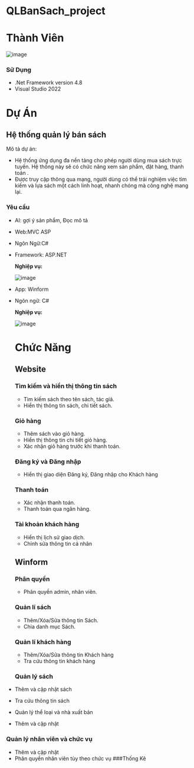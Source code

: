 # QLBanSach_project
# Thành Viên
![image](https://github.com/user-attachments/assets/f662dce7-23a5-4982-abde-ba3743de7f2c)

### Sử Dụng
 - .Net Framework version 4.8
 - Visual Studio 2022

# Dự Án

## Hệ thống quản lý bán sách
Mô tả dự án:
- Hệ thống ứng dụng đa nền tảng cho phép người dùng mua sách trực tuyến. Hệ thống này sẽ có chức năng xem sản phẩm, đặt hàng, thanh toán .
- Được truy cập thông qua mạng, người dùng có thể trải nghiệm việc tìm kiếm và lựa sách một cách linh hoạt, nhanh chóng mà công nghệ mang lại.
### Yêu cầu
- AI: gợi ý sản phẩm, Đọc mô tả

- Web:MVC ASP
- Ngôn Ngữ:C#
- Framework: ASP.NET
  
  
  <b>Nghiệp vụ:</b>
  
  ![image](https://github.com/user-attachments/assets/7a1a21a4-ed93-4b3e-8803-02acfd9ff02f)


- App: Winform
- Ngôn ngữ: C#
  
  <b>Nghiệp vụ:</b>

  ![image](https://github.com/user-attachments/assets/d7300434-fbdc-48de-9f1e-fdda589e2935)

  # Chức Năng
  ## Website
  ### Tìm kiếm và hiển thị thông tin sách
  - Tìm kiếm sách theo tên sách, tác giả.
  - Hiển thị thông tin sách, chi tiết sách.
  ### Giỏ hàng
  - Thêm sách vào giỏ hàng.
  - Hiển thị thông tin chi tiết giỏ hàng.
  - Xác nhận giỏ hàng trước khi thanh toán.
  ### Đăng ký và Đăng nhập
  - Hiển thị giao diện Đăng ký, Đăng nhập cho Khách hàng
  ### Thanh toán
  - Xác nhận thanh toán.
  - Thanh toán qua ngân hàng.
  ### Tài khoản khách hàng
  - Hiển thị lịch sử giao dịch.
  - Chỉnh sửa thông tin cá nhân
 
  ## Winform
  ### Phân quyền
  - Phân quyền admin, nhân viên.
  ### Quản lí sách
  - Thêm/Xóa/Sửa thông tin Sách.
  - Chia danh mục Sách.
  ### Quản lí khách hàng
  - Thêm/Xóa/Sửa thông tin Khách hàng
  - Tra cứu thông tin khách hàng 
  ### Quản lý sách
 - Thêm và cập nhật sách
 - Tra cứu thông tin sách
 - Quản lý thể loại và nhà xuất bản
 - Thêm và cập nhật
 ### Quản lý nhân viên và chức vụ 
 - Thêm và cập nhật
 - Phân quyền nhân viên tùy theo chức vụ
 ###Thống Kê
